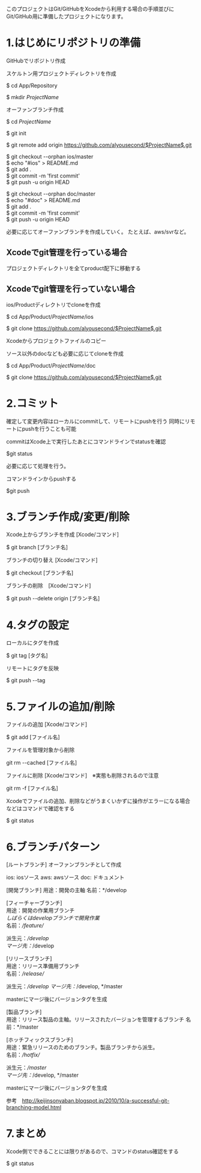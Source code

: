 このプロジェクトはGit/GitHubをXcodeから利用する場合の手順並びにGit/GitHub用に準備したプロジェクトになります。 

1.はじめにリポジトリの準備  
=======================================================================

GitHubでリポジトリ作成

スケルトン用プロジェクトディレクトリを作成

$ cd App/Repository

$ mkdir $ProjectName$

オーファンブランチ作成

$ cd $ProjectName$

$ git init

$ git remote add origin https://github.com/alyousecond/$ProjectName$.git

$ git checkout --orphan ios/master  
$ echo "#ios" > README.md  
$ git add .  
$ git commit -m 'first commit'  
$ git push -u origin HEAD  

$ git checkout --orphan doc/master  
$ echo "#doc" > README.md  
$ git add .  
$ git commit -m 'first commit'  
$ git push -u origin HEAD  

必要に応じてオーファンブランチを作成していく。
たとえば、aws/svrなど。

## Xcodeでgit管理を行っている場合
プロジェクトディレクトリを全てproduct配下に移動する

## Xcodeでgit管理を行っていない場合

ios/Productディレクトリでcloneを作成

$ cd App/Product/$ProjectName$/ios

$ git clone https://github.com/alyousecond/$ProjectName$.git

Xcodeからプロジェクトファイルのコピー

ソース以外のdocなども必要に応じてcloneを作成

$ cd App/Product/$ProjectName$/doc

$ git clone https://github.com/alyousecond/$ProjectName$.git


2.コミット
=======================================================================

確定して変更内容はローカルにcommitして、リモートにpushを行う
同時にリモートにpushを行うことも可能

commitはXcode上で実行したあとにコマンドラインでstatusを確認

$git status

必要に応じて処理を行う。

コマンドラインからpushする

$git push

3.ブランチ作成/変更/削除
=======================================================================

Xcode上からブランチを作成 [Xcode/コマンド]　　

$ git branch [ブランチ名]  

ブランチの切り替え [Xcode/コマンド]  

$ git checkout [ブランチ名]  

ブランチの削除　[Xcode/コマンド]  

$ git push --delete origin [ブランチ名]   

4.タグの設定
=======================================================================

ローカルにタグを作成

$ git tag [タグ名]

リモートにタグを反映

$ git push --tag

5.ファイルの追加/削除
=======================================================================
ファイルの追加 [Xcode/コマンド]

$ git add [ファイル名]

ファイルを管理対象から削除

git rm --cached [ファイル名]

ファイルに削除 [Xcode/コマンド]　※実態も削除されるので注意

git rm -f [ファイル名]

Xcodeでファイルの追加、削除などがうまくいかずに操作がエラーになる場合などはコマンドで確認をする

$ git status

6.ブランチパターン
=======================================================================
[ルートブランチ] 
オーファンブランチとして作成

ios: iosソース
aws: awsソース
doc: ドキュメント

[開発ブランチ]
用途：開発の主軸
名前：*/develop  

[フィーチャーブランチ]  
用途：開発の作業用ブランチ  
*しばらくはdevelopブランチで開発作業*  
名前：*/feature/*  

派生元：*/develop  
マージ先：*/develop  

[リリースブランチ]  
用途：リリース準備用ブランチ  
名前：*/release/*  

派生元：*/develop
マージ先：*/develop, */master  

masterにマージ後にバージョンタグを生成  

[製品ブランチ]  
用途：リリース製品の主軸。リリースされたバージョンを管理するブランチ
名前：*/master  

[ホッチフィックスブランチ]  
用途：緊急リリースのためのブランチ。製品ブランチから派生。  
名前：*/hotfix/*  

派生元：*/master  
マージ先：*/develop, */master  

masterにマージ後にバージョンタグを生成

参考　http://keijinsonyaban.blogspot.jp/2010/10/a-successful-git-branching-model.html

7.まとめ
=======================================================================
Xcode側でできることには限りがあるので、コマンドのstatus確認をする

$ git status
